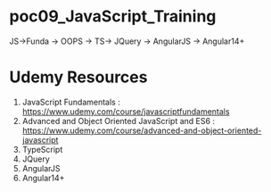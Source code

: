 # poc09_JavaScript_Training
JS->Funda -> OOPS -> TS-> JQuery -> AngularJS -> Angular14+

# Udemy Resources
1. JavaScript Fundamentals : https://www.udemy.com/course/javascriptfundamentals
2. Advanced and Object Oriented JavaScript and ES6 : https://www.udemy.com/course/advanced-and-object-oriented-javascript
3. TypeScript
4. JQuery
5. AngularJS
6. Angular14+ 
